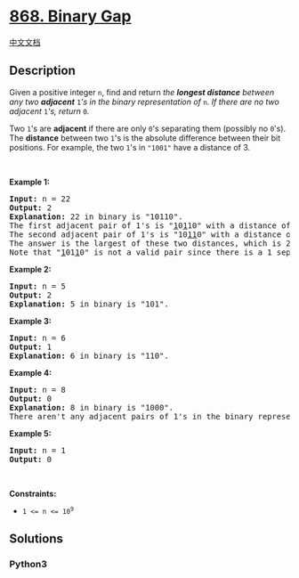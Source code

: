 # [868. Binary Gap](https://leetcode.com/problems/binary-gap)

[中文文档](/leetcode/0800-0899/0868.Binary%20Gap/README.md)

## Description

<p>Given a positive integer <code>n</code>, find and return <em>the <strong>longest distance</strong> between any two <strong>adjacent</strong> </em><code>1</code><em>&#39;s in the binary representation of </em><code>n</code><em>. If there are no two adjacent </em><code>1</code><em>&#39;s, return </em><code>0</code><em>.</em></p>

<p>Two <code>1</code>&#39;s are <strong>adjacent</strong> if there are only <code>0</code>&#39;s separating them (possibly no <code>0</code>&#39;s). The <b>distance</b> between two <code>1</code>&#39;s is the absolute difference between their bit positions. For example, the two <code>1</code>&#39;s in <code>&quot;1001&quot;</code> have a distance of 3.</p>

<p>&nbsp;</p>
<p><strong>Example 1:</strong></p>

<pre>
<strong>Input:</strong> n = 22
<strong>Output:</strong> 2
<strong>Explanation:</strong> 22 in binary is &quot;10110&quot;.
The first adjacent pair of 1&#39;s is &quot;<u>1</u>0<u>1</u>10&quot; with a distance of 2.
The second adjacent pair of 1&#39;s is &quot;10<u>11</u>0&quot; with a distance of 1.
The answer is the largest of these two distances, which is 2.
Note that &quot;<u>1</u>01<u>1</u>0&quot; is not a valid pair since there is a 1 separating the two 1&#39;s underlined.
</pre>

<p><strong>Example 2:</strong></p>

<pre>
<strong>Input:</strong> n = 5
<strong>Output:</strong> 2
<strong>Explanation:</strong> 5 in binary is &quot;101&quot;.
</pre>

<p><strong>Example 3:</strong></p>

<pre>
<strong>Input:</strong> n = 6
<strong>Output:</strong> 1
<strong>Explanation:</strong> 6 in binary is &quot;110&quot;.
</pre>

<p><strong>Example 4:</strong></p>

<pre>
<strong>Input:</strong> n = 8
<strong>Output:</strong> 0
<strong>Explanation:</strong> 8 in binary is &quot;1000&quot;.
There aren&#39;t any adjacent pairs of 1&#39;s in the binary representation of 8, so we return 0.
</pre>

<p><strong>Example 5:</strong></p>

<pre>
<strong>Input:</strong> n = 1
<strong>Output:</strong> 0
</pre>

<p>&nbsp;</p>
<p><strong>Constraints:</strong></p>

<ul>
	<li><code>1 &lt;= n &lt;= 10<sup>9</sup></code></li>
</ul>


## Solutions

<!-- tabs:start -->

### **Python3**

```python

```

<!-- tabs:end -->
